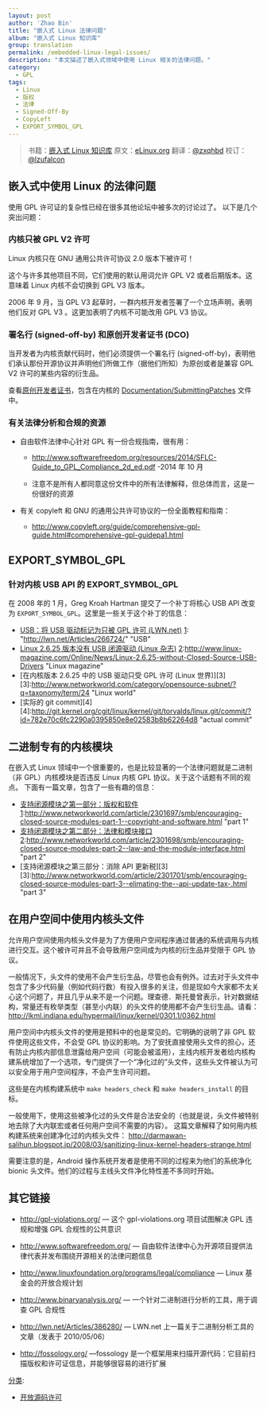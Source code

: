 ```yaml
---
layout: post
author: 'Zhao Bin'
title: "嵌入式 Linux 法律问题"
album: "嵌入式 Linux 知识库"
group: translation
permalink: /embedded-linux-legal-issues/
description: "本文描述了嵌入式领域中使用 Linux 相关的法律问题。"
category:
  - GPL
tags:
  - Linux
  - 版权
  - 法律
  - Signed-Off-By
  - CopyLeft
  - EXPORT_SYMBOL_GPL
---
```


> 书籍：[嵌入式 Linux 知识库](http://tinylab.gitbooks.io/elinux)
> 原文：[eLinux.org](http://eLinux.org/Legal_Issues "http://eLinux.org/Legal_Issues")
> 翻译：[@zxqhbd](https://github.com/zxqhbd)
> 校订：[@lzufalcon](https://github.com/lzufalcon)

## 嵌入式中使用 Linux 的法律问题


使用 GPL 许可证的复杂性已经在很多其他论坛中被多次的讨论过了。
以下是几个突出问题：


### 内核只被 GPL V2 许可

Linux 内核只在 GNU 通用公共许可协议 2.0 版本下被许可！

这个与许多其他项目不同，它们使用的默认用词允许 GPL V2  或者后期版本。这意味着 Linux 内核不会切换到 GPL V3 版本。

2006 年 9 月，当 GPL V3 起草时，一群内核开发者签署了一个立场声明，表明他们反对 GPL V3 。这更加表明了内核不可能改用 GPL V3 协议。


### 署名行 (signed-off-by) 和原创开发者证书 (DCO)

当开发者为内核贡献代码时，他们必须提供一个署名行 (signed-off-by)，表明他们承认那份开源协议并声明他们所做工作（据他们所知）为原创或者是兼容 GPL V2 许可的某些内容的衍生品。

查看[原创开发者证书][1]，包含在内核的 [Documentation/SubmittingPatches][2] 文件中。

[1]: "http://elinux.org/Developer_Certificate_Of_Origin" "原创开发者证书"

[2]: "http://git.kernel.org/cgit/linux/kernel/git/torvalds/linux.git/tree/Documentation/SubmittingPatches" "SubmittingPatches"


### 有关法律分析和合规的资源

* 自由软件法律中心针对 GPL 有一份合规指南，很有用：
  + http://www.softwarefreedom.org/resources/2014/SFLC-Guide_to_GPL_Compliance_2d_ed.pdf -2014 年 10 月

  + 注意不是所有人都同意这份文件中的所有法律解释，但总体而言，这是一份很好的资源

* 有关 copyleft 和 GNU 的通用公共许可协议的一份全面教程和指南：
   * http://www.copyleft.org/guide/comprehensive-gpl-guide.html#comprehensive-gpl-guidepa1.html


## EXPORT\_SYMBOL\_GPL


### 针对内核 USB API 的 EXPORT_SYMBOL_GPL

在 2008 年的 1 月，Greg Kroah Hartman 提交了一个补丁将核心 USB API 改变为 `EXPORT_SYMBOL_GPL`。这里是一些关于这个补丁的信息：

* [USB：将 USB 驱动标记为只被 GPL 许可 (LWN.net)][1]
 [1]: "http://lwn.net/Articles/266724/" "USB"
* [Linux 2.6.25 版本没有 USB 闭源驱动 (Linux 杂志)][2]
 [2]:http://www.linux-magazine.com/Online/News/Linux-2.6.25-without-Closed-Source-USB-Drivers "Linux magazine"
* [在内核版本 2.6.25 中的 USB 驱动只受 GPL 许可 (Linux 世界)][3]
 [3]:http://www.networkworld.com/category/opensource-subnet/?q=taxonomy/term/24 "Linux world"
* [实际的 git commit][4]
[4]:http://git.kernel.org/cgit/linux/kernel/git/torvalds/linux.git/commit/?id=782e70c6fc2290a0395850e8e02583b8b62264d8 "actual commit"


## 二进制专有的内核模块

在嵌入式 Linux 领域中一个很重要的，也是比较显著的一个法律问题就是二进制（非 GPL）内核模块是否违反 Linux 内核 GPL 协议。关于这个话题有不同的观点。
下面有一篇文章，包含了一些有趣的信息：

* [支持闭源模块之第一部分：版权和软件][1]
  [1]:http://www.networkworld.com/article/2301697/smb/encouraging-closed-source-modules-part-1--copyright-and-software.html "part 1"
* [支持闭源模块之第二部分：法律和模块接口][2]
   [2]:http://www.networkworld.com/article/2301698/smb/encouraging-closed-source-modules-part-2--law-and-the-module-interface.html "part 2"
* [支持闭源模块之第三部分：消除 API 更新税][3]
  [3]:http://www.networkworld.com/article/2301701/smb/encouraging-closed-source-modules-part-3--elimating-the--api-update-tax-.html "part 3"



## 在用户空间中使用内核头文件

允许用户空间使用内核头文件是为了方便用户空间程序通过普通的系统调用与内核进行交互。这个被许可并且不会导致用户空间成为内核的衍生品并受限于 GPL 协议。

一般情况下，头文件的使用不会产生衍生品，尽管也会有例外。过去对于头文件中包含了多少代码量（例如代码行数）有投入很多的关注，但是现如今大家都不太关心这个问题了，并且几乎从来不是一个问题。理查德．斯托曼曾表示，针对数据结构，常量还有枚举类型（甚至小内联）的头文件的使用都不会产生衍生品。请看：
<http://lkml.indiana.edu/hypermail/linux/kernel/0301.1/0362.html>

用户空间中内核头文件的使用是预料中的也是常见的。它明确的说明了非 GPL 软件使用这些文件，不会受 GPL 协议的影响。为了安抚直接使用头文件的担心，还有防止内核内部信息泄露给用户空间（可能会被滥用），主线内核开发者给内核构建系统增加了一个选项，专门提供了一个“净化过的”头文件，这些头文件被认为可以安全用于用户空间程序，不会产生许可问题。

这些是在内核构建系统中 `make headers_check` 和 `make headers_install` 的目标。

一般使用下，使用这些被净化过的头文件是合法安全的（也就是说，头文件被特别地去除了大内联宏或者任何用户空间不需要的内容）。
这篇文章解释了如何用内核构建系统来创建净化过的内核头文件：
 <http://darmawan-salihun.blogspot.jp/2008/03/sanitizing-linux-kernel-headers-strange.html>

需要注意的是，Android 操作系统开发者是使用不同的过程来为他们的系统净化 bionic 头文件。他们的过程与主线头文件净化特性差不多同时开始。


## 其它链接

* <http://gpl-violations.org/>	— 这个 gpl-violations.org 项目试图解决 GPL  违规和增强 GPL 合规性的公共意识

* <http://www.softwarefreedom.org/> — 自由软件法律中心为开源项目提供法律代表并发布围绕开源相关的法律问题信息

* <http://www.linuxfoundation.org/programs/legal/compliance> — Linux   基金会的开放合规计划

* <http://www.binaryanalysis.org/> — 一个针对二进制进行分析的工具，用于调查 GPL 合规性

* <http://lwn.net/Articles/386280/> — LWN.net 上一篇关于二进制分析工具的文章（发表于 2010/05/06）

* <http://fossology.org/> —fossology 是一个框架用来扫描开源代码：它目前扫描版权和许可证信息，并能够很容易的进行扩展

[分类](http://eLinux.org/Special:Categories "Special:Categories"):

-   [开放源码许可](http://eLinux.org/Category:OpenSource_Licensing "Category:OpenSource Licensing")

